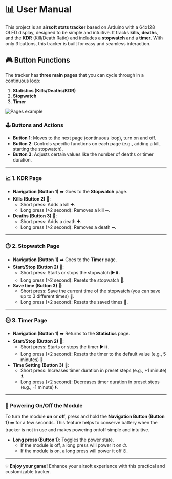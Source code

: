 # 📊 User Manual

This project is an **airsoft stats tracker** based on Arduino with a 64x128 OLED display, designed to be simple and intuitive. It tracks **kills**, **deaths**, and the **KDR** (Kill/Death Ratio) and includes a **stopwatch** and a **timer**. With only 3 buttons, this tracker is built for easy and seamless interaction.

## 🎮 Button Functions

The tracker has **three main pages** that you can cycle through in a continuous loop:

1. **Statistics (Kills/Deaths/KDR)**
2. **Stopwatch**
3. **Timer**

![Pages example](https://i.ytimg.com/vi/dk-01OpKYuQ/hq720.jpg?sqp=-oaymwEhCK4FEIIDSFryq4qpAxMIARUAAAAAGAElAADIQj0AgKJD&rs=AOn4CLCKh1FXLM-NTzz4vSwquX2k6hsTWQ)

### 🕹️ Buttons and Actions

- **Button 1**: Moves to the next page (continuous loop), turn on and off.
- **Button 2**: Controls specific functions on each page (e.g., adding a kill, starting the stopwatch).
- **Button 3**: Adjusts certain values like the number of deaths or timer duration.

---

### 📈 1. KDR Page

- **Navigation (Button 1)** ➡️ Goes to the **Stopwatch** page.
- **Kills (Button 2)** 🎯:
  - Short press: Adds a kill ➕.
  - Long press (>2 second): Removes a kill ➖.
- **Deaths (Button 3)** 🎯:
  - Short press: Adds a death ➕.
  - Long press (>2 second): Removes a death ➖.

---

### ⏱️ 2. Stopwatch Page

- **Navigation (Button 1)** ➡️ Goes to the **Timer** page.
- **Start/Stop (Button 2)** 🎯:
  - Short press: Starts or stops the stopwatch ▶️⏸️.
  - Long press (>2 second): Resets the stopwatch 🔄.
- **Save time (Button 3)** 🎯:
  - Short press: Save the current time of the stopwatch (you can save up to 3 different times) 💾.
  - Long press (>2 second): Resets the saved times 🔄.

---

### ⏲️ 3. Timer Page

- **Navigation (Button 1)** ➡️ Returns to the **Statistics** page.
- **Start/Stop (Button 2)** 🎯:
  - Short press: Starts or stops the timer ▶️⏸️.
  - Long press (>2 second): Resets the timer to the default value (e.g., 5 minutes) 🔄.
- **Time Setting (Button 3)** 🎯:
  - Short press: Increases timer duration in preset steps (e.g., +1 minute) ⏫.
  - Long press (>2 second): Decreases timer duration in preset steps (e.g., -1 minute) ⏬.

---

### 🔌 Powering On/Off the Module

To turn the module **on** or **off**, press and hold the **Navigation Button (Button 1)** ➡️ for a few seconds. This feature helps to conserve battery when the tracker is not in use and makes powering on/off simple and intuitive.

- **Long press (Button 1)**: Toggles the power state.
  - If the module is off, a long press will power it on ⏻.
  - If the module is on, a long press will power it off ⏻.
    
---

💡 **Enjoy your game!** Enhance your airsoft experience with this practical and customizable tracker.
